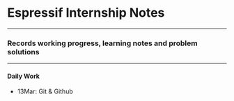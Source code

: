 # **Espressif Internship Notes**
---
### Records working progress, learning notes and problem solutions
---
#### **Daily Work**
 * 13Mar: Git & Github
